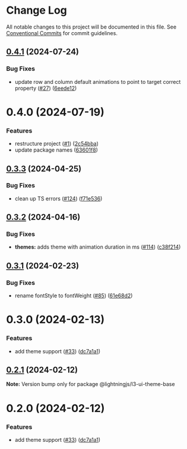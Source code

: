 # Change Log

All notable changes to this project will be documented in this file.
See [Conventional Commits](https://conventionalcommits.org) for commit guidelines.

## [0.4.1](https://github.com/rdkcentral/solid-ui/compare/@lightningtv/l3-ui-theme-base@0.4.0...@lightningtv/l3-ui-theme-base@0.4.1) (2024-07-24)

### Bug Fixes

- update row and column default animations to point to target correct property ([#27](https://github.com/rdkcentral/solid-ui/issues/27)) ([6eede12](https://github.com/rdkcentral/solid-ui/commit/6eede126e2c2308501f6c342427ea7823eb2ffec))

# 0.4.0 (2024-07-19)

### Features

- restructure project ([#1](https://github.com/rdkcentral/solid-ui/issues/1)) ([2c54bba](https://github.com/rdkcentral/solid-ui/commit/2c54bba1f23f6eb13fb870d7a1e968e4420b400c))
- update package names ([63601f8](https://github.com/rdkcentral/solid-ui/commit/63601f8d6455661dd1a82ca1700d30cab0afa1fc))

## [0.3.3](https://github.com/lightning-js/ui-components/compare/@lightningjs/l3-ui-theme-base@0.3.2...@lightningjs/l3-ui-theme-base@0.3.3) (2024-04-25)

### Bug Fixes

- clean up TS errors ([#124](https://github.com/lightning-js/ui-components/issues/124)) ([f71e536](https://github.com/lightning-js/ui-components/commit/f71e53642e1ceb95c5e648fd2c509d2066e35e57))

## [0.3.2](https://github.com/lightning-js/ui-components/compare/@lightningjs/l3-ui-theme-base@0.3.1...@lightningjs/l3-ui-theme-base@0.3.2) (2024-04-16)

### Bug Fixes

- **themes:** adds theme with animation duration in ms ([#114](https://github.com/lightning-js/ui-components/issues/114)) ([c38f214](https://github.com/lightning-js/ui-components/commit/c38f214fb4bdecabd90b473d7da242363c2dd571))

## [0.3.1](https://github.com/lightning-js/ui-components/compare/@lightningjs/l3-ui-theme-base@0.3.0...@lightningjs/l3-ui-theme-base@0.3.1) (2024-02-23)

### Bug Fixes

- rename fontStyle to fontWeight ([#85](https://github.com/lightning-js/ui-components/issues/85)) ([61e68d2](https://github.com/lightning-js/ui-components/commit/61e68d28a3710552774026dca45843fda9fc2b88))

# 0.3.0 (2024-02-13)

### Features

- add theme support ([#33](https://github.com/lightning-js/ui-components/issues/33)) ([dc7a1a1](https://github.com/lightning-js/ui-components/commit/dc7a1a11711430ec31235033d0dcae3a49880a89))

## [0.2.1](https://github.com/lightning-js/ui-components/compare/@lightningjs/l3-ui-theme-base@0.2.0...@lightningjs/l3-ui-theme-base@0.2.1) (2024-02-12)

**Note:** Version bump only for package @lightningjs/l3-ui-theme-base

# 0.2.0 (2024-02-12)

### Features

- add theme support ([#33](https://github.com/lightning-js/ui-components/issues/33)) ([dc7a1a1](https://github.com/lightning-js/ui-components/commit/dc7a1a11711430ec31235033d0dcae3a49880a89))
